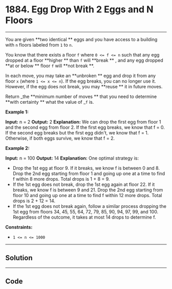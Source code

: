 # 1884. Egg Drop With 2 Eggs and N Floors

---

You are given **two identical ** eggs and you have access to a building with `n` floors labeled from `1` to `n`.

You know that there exists a floor `f` where `0 <= f <= n` such that any egg dropped at a floor **higher ** than `f` will **break ** , and any egg dropped **at or below ** floor `f` will **not break **.

In each move, you may take an **unbroken ** egg and drop it from any floor `x` (where `1 <= x <= n`). If the egg breaks, you can no longer use it. However, if the egg does not break, you may **reuse ** it in future moves.

Return _the **minimum number of moves ** that you need to determine **with certainty ** what the value of _`f` is.

 

**Example 1:**


**Input:** n = 2
**Output:** 2
**Explanation:** We can drop the first egg from floor 1 and the second egg from floor 2.
If the first egg breaks, we know that f = 0.
If the second egg breaks but the first egg didn't, we know that f = 1.
Otherwise, if both eggs survive, we know that f = 2.


**Example 2:**


**Input:** n = 100
**Output:** 14
**Explanation:** One optimal strategy is:
- Drop the 1st egg at floor 9. If it breaks, we know f is between 0 and 8. Drop the 2nd egg starting from floor 1 and going up one at a time to find f within 8 more drops. Total drops is 1 + 8 = 9.
- If the 1st egg does not break, drop the 1st egg again at floor 22. If it breaks, we know f is between 9 and 21. Drop the 2nd egg starting from floor 10 and going up one at a time to find f within 12 more drops. Total drops is 2 + 12 = 14.
- If the 1st egg does not break again, follow a similar process dropping the 1st egg from floors 34, 45, 55, 64, 72, 79, 85, 90, 94, 97, 99, and 100.
Regardless of the outcome, it takes at most 14 drops to determine f.


 

**Constraints:**

  * `1 <= n <= 1000`

---

## Solution



---

## Code
```python


```